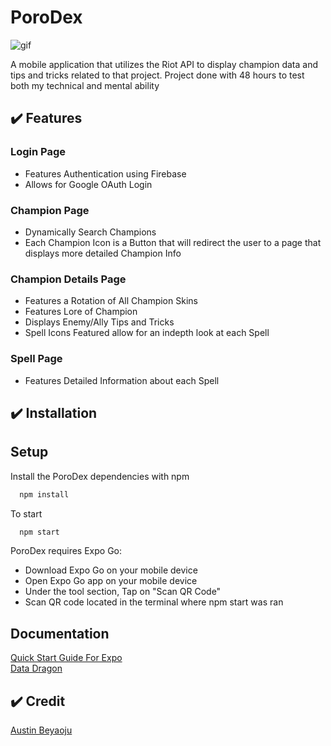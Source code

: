 # PoroDex

![gif](https://i.makeagif.com/media/3-17-2022/LNpa6i.gif)

A mobile application that utilizes the Riot API to display champion data and tips and tricks related to that project.
Project done with 48 hours to test both my technical and mental ability

## :heavy_check_mark: Features

### Login Page

* Features Authentication using Firebase
* Allows for Google OAuth Login

### Champion Page

* Dynamically Search Champions
* Each Champion Icon is a Button that will redirect the user to a page that displays more detailed Champion Info

### Champion Details Page

* Features a Rotation of All Champion Skins
* Features Lore of Champion
* Displays Enemy/Ally Tips and Tricks
* Spell Icons Featured allow for an indepth look at each Spell

### Spell Page

* Features Detailed Information about each Spell

## :heavy_check_mark: Installation

## Setup

Install the PoroDex dependencies with npm

```bash
  npm install
```
To start

```bash
  npm start
```

PoroDex requires Expo Go:

- Download Expo Go on your mobile device
- Open Expo Go app on your mobile device
- Under the tool section, Tap on "Scan QR Code"
- Scan QR code located in the terminal where npm start was ran

## Documentation

[Quick Start Guide For Expo](https://docs.expo.dev/guides/)<br />
[Data Dragon](https://developer.riotgames.com/docs/lol#data-dragon)

## :heavy_check_mark: Credit
[Austin Beyaoju](https://github.com/Beyaoju)
